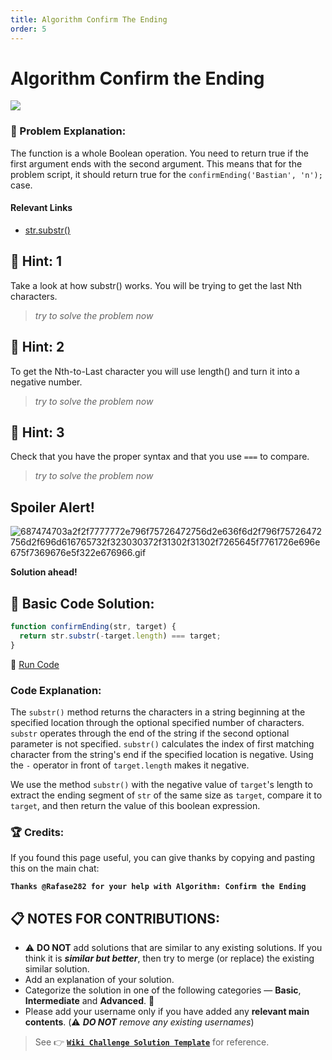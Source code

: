 ```yaml
---
title: Algorithm Confirm The Ending
order: 5
---
```

# Algorithm Confirm the Ending

![](https://i.imgur.com/Z7vhddH.jpg)

### :checkered_flag: Problem Explanation:

The function is a whole Boolean operation. You need to return true if the first argument ends with the second argument. This means that for the problem script, it should return true for the `confirmEnding('Bastian', 'n');` case.

#### Relevant Links

- [str.substr()](https://developer.mozilla.org/en-US/docs/Web/JavaScript/Reference/Global_Objects/String/substr)

## :speech_balloon: Hint: 1

Take a look at how substr() works. You will be trying to get the last Nth characters.

> _try to solve the problem now_

## :speech_balloon: Hint: 2

To get the Nth-to-Last character you will use length() and turn it into a negative number.

> _try to solve the problem now_

## :speech_balloon: Hint: 3

Check that you have the proper syntax and that you use `===` to compare.

> _try to solve the problem now_

## Spoiler Alert!

![687474703a2f2f7777772e796f75726472756d2e636f6d2f796f75726472756d2f696d616765732f323030372f31302f31302f7265645f7761726e696e675f7369676e5f322e676966.gif](https://files.gitter.im/FreeCodeCamp/Wiki/nlOm/thumb/687474703a2f2f7777772e796f75726472756d2e636f6d2f796f75726472756d2f696d616765732f323030372f31302f31302f7265645f7761726e696e675f7369676e5f322e676966.gif)

**Solution ahead!**

## :beginner: Basic Code Solution:

```javascript
function confirmEnding(str, target) {
  return str.substr(-target.length) === target;
}
```

:rocket: [Run Code](https://repl.it/CLjU/18)

### Code Explanation:
The `substr()` method returns the characters in a string beginning at the specified location through the optional specified number of characters. `substr` operates through the end of the string if the second optional parameter is not specified. `substr()` calculates the index of first matching character from the string's end if the specified location is negative. Using the `-` operator in front of `target.length` makes it negative.

We use the method `substr()` with the negative value of `target`'s length to extract the ending segment of `str` of the same size as `target`, compare it to `target`, and then return the value of this boolean expression.

### :trophy: Credits:

If you found this page useful, you can give thanks by copying and pasting this on the main chat:

**`Thanks @Rafase282 for your help with Algorithm: Confirm the Ending`**

## :clipboard: NOTES FOR CONTRIBUTIONS:

- :warning: **DO NOT** add solutions that are similar to any existing solutions. If you think it is **_similar but better_**, then try to merge (or replace) the existing similar solution.
- Add an explanation of your solution.
- Categorize the solution in one of the following categories &mdash; **Basic**, **Intermediate** and **Advanced**. :traffic_light:
- Please add your username only if you have added any **relevant main contents**. (:warning: **_DO NOT_** _remove any existing usernames_)

> See :point_right: [**`Wiki Challenge Solution Template`**](Wiki-Template-Challenge-Solution) for reference.
